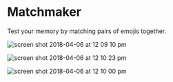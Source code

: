 # Matchmaker

Test your memory by matching pairs of emojis together.

![screen shot 2018-04-06 at 12 09 10 pm](https://user-images.githubusercontent.com/32348009/38431841-953ff498-3993-11e8-9993-bdb6b101f42a.png)

![screen shot 2018-04-06 at 12 10 23 pm](https://user-images.githubusercontent.com/32348009/38431848-9976b268-3993-11e8-8bbf-e3d7e381b97f.png)

![screen shot 2018-04-06 at 12 10 00 pm](https://user-images.githubusercontent.com/32348009/38431843-976c9a96-3993-11e8-945a-2e70483fce26.png)
